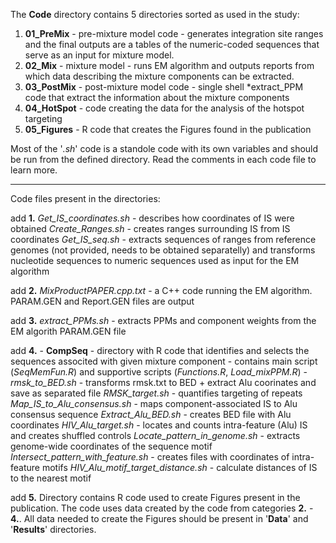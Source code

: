 The **Code** directory contains 5 directories sorted as used in the study:
 1. **01_PreMix** - pre-mixture model code - generates integration site ranges and the final outputs are a tables of the numeric-coded sequences that serve as an input for mixture model.
 2. **02_Mix** - mixture model - runs EM algorithm and outputs reports from which data describing the mixture components can be extracted.
 3. **03_PostMix** - post-mixture model code - single shell *extract_PPM code that extract the information about the mixture components
 4. **04_HotSpot** - code creating the data for the analysis of the hotspot targeting
 5. **05_Figures** - R code that creates the Figures found in the publication

Most of the '*.sh*' code is a standole code with its own variables and should be run from the defined directory. Read the comments in each code file to learn more.

---

Code files present in the directories:

add **1.**
	*Get_IS_coordinates.sh* - describes how coordinates of IS were obtained
	*Create_Ranges.sh* - creates ranges surrounding IS from IS coordinates
	*Get_IS_seq.sh* - extracts sequences of ranges from reference genomes (not provided, needs to be obtained separatelly) and transforms nucleotide sequences to numeric sequences used as input for the EM algorithm

add **2.**
	*MixProductPAPER.cpp.txt* - a C++ code running the EM algorithm. PARAM.GEN and Report.GEN files are output

add **3.**
	*extract_PPMs.sh* - extracts PPMs and component weights from the EM algorith PARAM.GEN file

add **4.**
	- **CompSeq** - directory with R code that identifies and selects the sequences associted with given mixture component
	            - contains main script (*SeqMemFun.R*) and supportive scripts (*Functions.R*, *Load_mixPPM.R*)
	- *rmsk_to_BED.sh* - transforms rmsk.txt to BED + extract Alu coorinates and save as separated file
	*RMSK_target.sh* - quantifies targeting of repeats
	*Map_IS_to_Alu_consensus.sh* - maps component-associated IS to Alu consensus sequence
	*Extract_Alu_BED.sh* - creates BED file with Alu coordinates
	*HIV_Alu_target.sh* - locates and counts intra-feature (Alu) IS and creates shuffled controls
	*Locate_pattern_in_genome.sh* - extracts genome-wide coordinates of the sequence motif
	*Intersect_pattern_with_feature.sh* - creates files with coordinates of intra-feature motifs
	*HIV_Alu_motif_target_distance.sh* - calculate distances of IS to the nearest motif

add **5.**
	Directory contains R code used to create Figures present in the publication. The code uses data created by the code from categories **2.** - **4.**. All data needed to create the Figures should be present in '**Data**' and '**Results**' directories.
